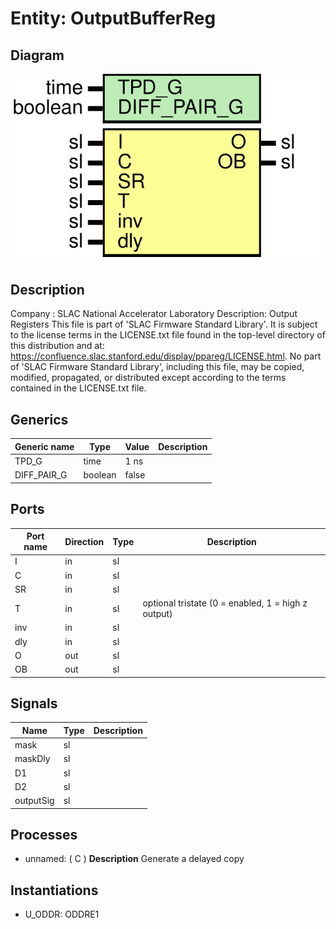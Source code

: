 # Entity: OutputBufferReg

## Diagram

![Diagram](OutputBufferReg.svg "Diagram")
## Description

Company    : SLAC National Accelerator Laboratory
Description: Output Registers
This file is part of 'SLAC Firmware Standard Library'.
It is subject to the license terms in the LICENSE.txt file found in the
top-level directory of this distribution and at:
   https://confluence.slac.stanford.edu/display/ppareg/LICENSE.html.
No part of 'SLAC Firmware Standard Library', including this file,
may be copied, modified, propagated, or distributed except according to
the terms contained in the LICENSE.txt file.
## Generics

| Generic name | Type    | Value | Description |
| ------------ | ------- | ----- | ----------- |
| TPD_G        | time    | 1 ns  |             |
| DIFF_PAIR_G  | boolean | false |             |
## Ports

| Port name | Direction | Type | Description                                        |
| --------- | --------- | ---- | -------------------------------------------------- |
| I         | in        | sl   |                                                    |
| C         | in        | sl   |                                                    |
| SR        | in        | sl   |                                                    |
| T         | in        | sl   | optional tristate (0 = enabled, 1 = high z output) |
| inv       | in        | sl   |                                                    |
| dly       | in        | sl   |                                                    |
| O         | out       | sl   |                                                    |
| OB        | out       | sl   |                                                    |
## Signals

| Name      | Type | Description |
| --------- | ---- | ----------- |
| mask      | sl   |             |
| maskDly   | sl   |             |
| D1        | sl   |             |
| D2        | sl   |             |
| outputSig | sl   |             |
## Processes
- unnamed: ( C )
**Description**
Generate a delayed copy

## Instantiations

- U_ODDR: ODDRE1

